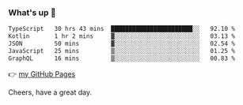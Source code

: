### What's up 👋

<!--START_SECTION:waka-->

```txt
TypeScript   30 hrs 43 mins  ███████████████████████░░   92.10 %
Kotlin       1 hr 2 mins     ▓░░░░░░░░░░░░░░░░░░░░░░░░   03.13 %
JSON         50 mins         ▓░░░░░░░░░░░░░░░░░░░░░░░░   02.54 %
JavaScript   25 mins         ▒░░░░░░░░░░░░░░░░░░░░░░░░   01.25 %
GraphQL      16 mins         ▒░░░░░░░░░░░░░░░░░░░░░░░░   00.83 %
```

<!--END_SECTION:waka-->

👉 [my GitHub Pages](https://ykzhukian.github.io)

Cheers, have a great day.

